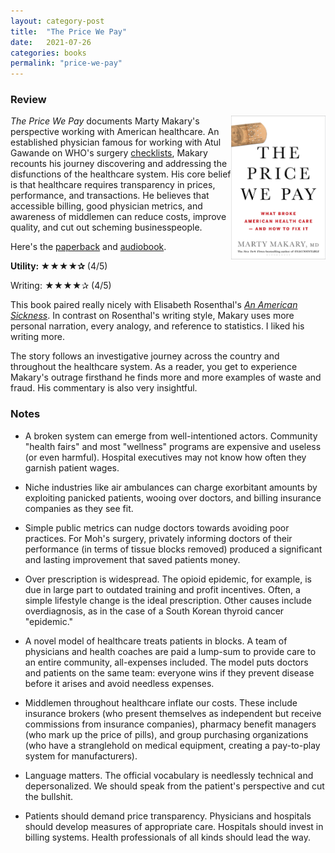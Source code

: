 ```yaml
---
layout: category-post
title:  "The Price We Pay"
date:   2021-07-26
categories: books
permalink: "price-we-pay"
---
```


### Review

<img align="right" width="30%" src="/resources/books/price_we_pay.jpg">

*The Price We Pay* documents Marty Makary's perspective working with American healthcare. An established physician famous for working with Atul Gawande on WHO's surgery [checklists](checklist-manifesto), Makary recounts his journey discovering and addressing the disfunctions of the healthcare system. His core belief is that healthcare requires transparency in prices, performance, and transactions. He believes that accessible billing, good physician metrics, and awareness of middlemen can reduce costs, improve quality, and cut out scheming businesspeople.

Here's the [paperback](https://amzn.to/3iPZRO3) and [audiobook](https://amzn.to/3x75UTt).

**Utility: ★★★★✰** (4/5)

Writing: ★★★★✰ (4/5)

This book paired really nicely with Elisabeth Rosenthal's *[An American Sickness](american-sickness)*. In contrast on Rosenthal's writing style, Makary uses more personal narration, every analogy, and reference to statistics. I liked his writing more.

The story follows an investigative journey across the country and throughout the healthcare system. As a reader, you get to experience Makary's outrage firsthand he finds more and more examples of waste and fraud. His commentary is also very insightful.

### Notes

- A broken system can emerge from well-intentioned actors. Community "health fairs" and most "wellness" programs are expensive and useless (or even harmful). Hospital executives may not know how often they garnish patient wages.

- Niche industries like air ambulances can charge exorbitant amounts by exploiting panicked patients, wooing over doctors, and billing insurance companies as they see fit.
- Simple public metrics can nudge doctors towards avoiding poor practices. For Moh's surgery, privately informing doctors of their performance (in terms of tissue blocks removed) produced a significant and lasting improvement that saved patients money.
- Over prescription is widespread. The opioid epidemic, for example, is due in large part to outdated training and profit incentives. Often, a simple lifestyle change is the ideal prescription. Other causes include overdiagnosis, as in the case of a South Korean thyroid cancer "epidemic."
- A novel model of healthcare treats patients in blocks. A team of physicians and health coaches are paid a lump-sum to provide care to an entire community, all-expenses included. The model puts doctors and patients on the same team: everyone wins if they prevent disease before it arises and avoid needless expenses.
- Middlemen throughout healthcare inflate our costs. These include insurance brokers (who present themselves as independent but receive commissions from insurance companies), pharmacy benefit managers (who mark up the price of pills), and group purchasing organizations (who have a stranglehold on medical equipment, creating a pay-to-play system for manufacturers).
- Language matters. The official vocabulary is needlessly technical and depersonalized. We should speak from the patient's perspective and cut the bullshit.
- Patients should demand price transparency. Physicians and hospitals should develop measures of appropriate care. Hospitals should invest in billing systems. Health professionals of all kinds should lead the way.

